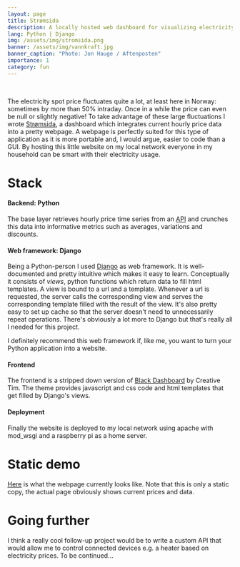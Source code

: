 ```yaml
---
layout: page
title: Strømsida
description: A locally hosted web dashboard for visualizing electricity spot price data
lang: Python | Django
img: /assets/img/stromsida.png
banner: /assets/img/vannkraft.jpg
banner_caption: "Photo: Jon Hauge / Aftenposten"
importance: 1
category: fun
---
```

 

The electricity spot price fluctuates quite a lot, at least here in Norway: sometimes by more than 50% intraday. Once in a while the price can even be null or slightly negative! To take advantage of these large fluctuations I wrote [Strømsida](demo), a dashboard which integrates current hourly price data into a pretty webpage. A webpage is perfectly suited for this type of application as it is more portable and, I would argue, easier to code than a GUI. By hosting this little website on my local network everyone in my household can be smart with their electricity usage. 


# Stack

#### Backend: Python

The base layer retrieves hourly price time series from an [API](https://www.hvakosterstrommen.no/) and crunches this data into informative metrics such as averages, variations and discounts. 

#### Web framework: Django

Being a Python-person I used [Django](https://www.djangoproject.com/start/overview/) as web framework. It is well-documented and pretty intuitive which makes it easy to learn. Conceptually it consists of *views*, python functions which return data to fill html templates. A view is bound to a url and a template. Whenever a url is requested, the server calls the corresponding view and serves the corresponding template filled with the result of the view. It's also pretty easy to set up cache so that the server doesn't need to unnecessarily repeat operations. There's obviously a lot more to Django but that's really all I needed for this project. 

I definitely recommend this web framework if, like me, you want to turn your Python application into a website. 

#### Frontend

The frontend is a stripped down version of [Black Dashboard](https://github.com/creativetimofficial/black-dashboard-django/) by Creative Tim. The theme provides javascript and css code and html templates that get filled by Django's views.

#### Deployment
Finally the website is deployed to my local network using apache with mod_wsgi and a raspberry pi as a home server.

# Static demo

[Here](demo) is what the webpage currently looks like. Note that this is only a static copy, the actual page obviously shows current prices and data.

# Going further

I think a really cool follow-up project would be to write a custom API that would allow me to control connected devices e.g. a heater based on electricity prices. To be continued...
